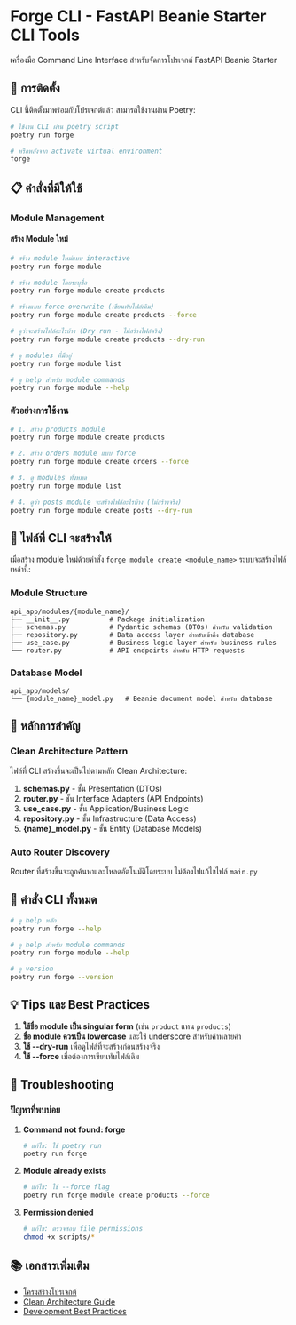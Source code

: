 # Forge CLI - FastAPI Beanie Starter CLI Tools

เครื่องมือ Command Line Interface สำหรับจัดการโปรเจกต์ FastAPI Beanie Starter

## 🚀 การติดตั้ง

CLI นี้ติดตั้งมาพร้อมกับโปรเจกต์แล้ว สามารถใช้งานผ่าน Poetry:

```bash
# ใช้งาน CLI ผ่าน poetry script
poetry run forge

# หรือหลังจาก activate virtual environment
forge
```

## 📋 คำสั่งที่มีให้ใช้

### Module Management

#### สร้าง Module ใหม่

```bash
# สร้าง module ใหม่แบบ interactive
poetry run forge module

# สร้าง module โดยระบุชื่อ
poetry run forge module create products

# สร้างแบบ force overwrite (เขียนทับไฟล์เดิม)
poetry run forge module create products --force

# ดูว่าจะสร้างไฟล์อะไรบ้าง (Dry run - ไม่สร้างไฟล์จริง)
poetry run forge module create products --dry-run

# ดู modules ที่มีอยู่
poetry run forge module list

# ดู help สำหรับ module commands
poetry run forge module --help
```

### ตัวอย่างการใช้งาน

```bash
# 1. สร้าง products module
poetry run forge module create products

# 2. สร้าง orders module แบบ force
poetry run forge module create orders --force

# 3. ดู modules ทั้งหมด
poetry run forge module list

# 4. ดูว่า posts module จะสร้างไฟล์อะไรบ้าง (ไม่สร้างจริง)
poetry run forge module create posts --dry-run
```

## 📁 ไฟล์ที่ CLI จะสร้างให้

เมื่อสร้าง module ใหม่ด้วยคำสั่ง `forge module create <module_name>` ระบบจะสร้างไฟล์เหล่านี้:

### Module Structure

```
api_app/modules/{module_name}/
├── __init__.py          # Package initialization
├── schemas.py           # Pydantic schemas (DTOs) สำหรับ validation
├── repository.py        # Data access layer สำหรับเข้าถึง database
├── use_case.py          # Business logic layer สำหรับ business rules
└── router.py            # API endpoints สำหรับ HTTP requests
```

### Database Model

```
api_app/models/
└── {module_name}_model.py   # Beanie document model สำหรับ database
```

## 🎯 หลักการสำคัญ

### Clean Architecture Pattern

ไฟล์ที่ CLI สร้างขึ้นจะเป็นไปตามหลัก Clean Architecture:

1. **schemas.py** - ชั้น Presentation (DTOs)
2. **router.py** - ชั้น Interface Adapters (API Endpoints)
3. **use_case.py** - ชั้น Application/Business Logic
4. **repository.py** - ชั้น Infrastructure (Data Access)
5. **{name}\_model.py** - ชั้น Entity (Database Models)

### Auto Router Discovery

Router ที่สร้างขึ้นจะถูกค้นหาและโหลดอัตโนมัติโดยระบบ ไม่ต้องไปแก้ไขไฟล์ `main.py`

## 🔧 คำสั่ง CLI ทั้งหมด

```bash
# ดู help หลัก
poetry run forge --help

# ดู help สำหรับ module commands
poetry run forge module --help

# ดู version
poetry run forge --version
```

## 💡 Tips และ Best Practices

1. **ใช้ชื่อ module เป็น singular form** (เช่น `product` แทน `products`)
2. **ชื่อ module ควรเป็น lowercase** และใช้ underscore สำหรับคำหลายคำ
3. **ใช้ --dry-run** เพื่อดูไฟล์ที่จะสร้างก่อนสร้างจริง
4. **ใช้ --force** เมื่อต้องการเขียนทับไฟล์เดิม

## 🐛 Troubleshooting

### ปัญหาที่พบบ่อย

1. **Command not found: forge**

   ```bash
   # แก้ไข: ใช้ poetry run
   poetry run forge
   ```

2. **Module already exists**

   ```bash
   # แก้ไข: ใช้ --force flag
   poetry run forge module create products --force
   ```

3. **Permission denied**
   ```bash
   # แก้ไข: ตรวจสอบ file permissions
   chmod +x scripts/*
   ```

## 📚 เอกสารเพิ่มเติม

- [โครงสร้างโปรเจกต์](../README.md#📁-โครงสร้างโปรเจกต์)
- [Clean Architecture Guide](../.github/instructions/fastapi.instructions.md)
- [Development Best Practices](../README.md#📚-คู่มือการพัฒนา)
